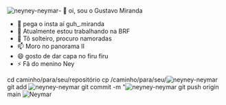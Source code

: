 ![neyney-neymar](https://github.com/user-attachments/assets/6a1df2e6-ba22-4aa6-bf60-99f5efd7c0e0)- 👋 oi, sou o Gustavo Miranda
- 👀 pega o insta aí guh_.miranda
- 🌱 Atualmente estou trabalhando na BRF
- 💞️ Tô solteiro, procuro namoradas
- 📫 Moro no panorama II
- 😄 gosto de dar capa no firu firu
- ⚡ Fã do menino Ney

<!---
GustavoMiranda2009/GustavoMiranda2009 is a ✨ special ✨ repository because its `README.md` (this file) appears on your GitHub profile.
You can click the Preview link to take a look at your changes.
--->

cd caminho/para/seu/repositório
cp /caminho/para/seu/![neyney-neymar](https://github.com/user-attachments/assets/02005e69-1215-437c-845d-5212fe541246)
git add ![neyney-neymar](https://github.com/user-attachments/assets/f1de1b2b-fe1e-4fc0-bf26-e98d1d968223)
git commit -m "![neyney-neymar](https://github.com/user-attachments/assets/8464ecfe-5def-46c4-b2a6-238e4177cbed)
git push origin main
![Neymar](![neyney-neymar](https://github.com/user-attachments/assets/f3aae057-1b6a-4a4b-b79e-7d92d559a115)
)

